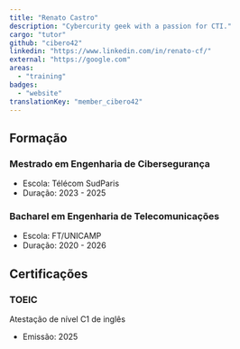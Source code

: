 ```yaml
---
title: "Renato Castro"
description: "Cybercurity geek with a passion for CTI."
cargo: "tutor"
github: "cibero42"
linkedin: "https://www.linkedin.com/in/renato-cf/"
external: "https://google.com"
areas:
  - "training"
badges:
  - "website"
translationKey: "member_cibero42"
---
```

## Formação
### Mestrado em Engenharia de Cibersegurança
- Escola: Télécom SudParis
- Duração: 2023 - 2025

### Bacharel em Engenharia de Telecomunicações
- Escola: FT/UNICAMP
- Duração: 2020 - 2026

## Certificações
### TOEIC
Atestação de nível C1 de inglês
- Emissão: 2025
